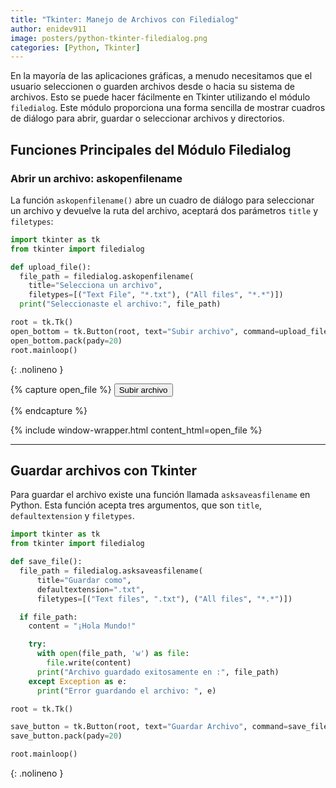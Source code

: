 ```yaml
---
title: "Tkinter: Manejo de Archivos con Filedialog"
author: enidev911
image: posters/python-tkinter-filedialog.png
categories: [Python, Tkinter]
---
```


En la mayoría de las aplicaciones gráficas, a menudo necesitamos que el usuario seleccionen o guarden archivos desde o hacia su sistema de archivos. Esto se puede hacer fácilmente en Tkinter utilizando el módulo `filedialog`. Este módulo proporciona una forma sencilla de mostrar cuadros de diálogo para abrir, guardar o seleccionar archivos y directorios.

## Funciones Principales del Módulo Filedialog

### Abrir un archivo: askopenfilename

La función `askopenfilename()`  abre un cuadro de diálogo para seleccionar un archivo y devuelve la ruta del archivo, aceptará dos parámetros `title` y `filetypes`:

```py
import tkinter as tk
from tkinter import filedialog

def upload_file():
  file_path = filedialog.askopenfilename(
    title="Selecciona un archivo", 
    filetypes=[("Text File", "*.txt"), ("All files", "*.*")])
  print("Seleccionaste el archivo:", file_path)

root = tk.Tk()
open_bottom = tk.Button(root, text="Subir archivo", command=upload_file)
open_bottom.pack(pady=20)
root.mainloop()
```
{: .nolineno }

{% capture open_file %}
  <button class="btn btn-secondary" id="openFileBtn">
    Subir archivo
  </button>
  <div id="fileName"></div>
{% endcapture %}

{% include window-wrapper.html content_html=open_file %}

<script>
  // Crear un input type="file" de forma programática (sin mostrarlo)
  const inputFile = document.createElement('input');
  inputFile.type = 'file';
  inputFile.style.display = 'none'; // Ocultar el input

  // Agregar un evento para cuando se seleccione un archivo
  inputFile.addEventListener('change', function(event) {
      const file = event.target.files[0];
      if (file) {
          document.getElementById('fileName').textContent = `Archivo seleccionado: ${file.name}`;
      } else {
          document.getElementById('fileName').textContent = 'No se seleccionó ningún archivo.';
      }
  });
   // Agregar un evento para cuando se seleccione un archivo
    inputFile.addEventListener('change', function(event) {
        const file = event.target.files[0]; // Obtener el primer archivo seleccionado
        if (file) {
            // Si se selecciona un archivo, mostramos su nombre
            document.getElementById('fileName').textContent = `Seleccionaste el archivo: ${file.name}`;
        } else {
            // Si no se selecciona nada, mostramos este mensaje
            document.getElementById('fileName').textContent = 'No se seleccionó ningún archivo.';
        }
    });
  // Abrir el explorador de archivos al hacer clic en el botón
  document.getElementById('openFileBtn').addEventListener('click', function() {
      const file = inputFile.click();  // Simula el clic en el input type="file"
  });
</script>

---

## Guardar archivos con Tkinter

Para guardar el archivo existe una función llamada `asksaveasfilename` en Python. Esta función acepta tres argumentos, que son `title`, `defaultextension` y `filetypes`.

```py
import tkinter as tk
from tkinter import filedialog

def save_file():
  file_path = filedialog.asksaveasfilename(
      title="Guardar como",
      defaultextension=".txt",
      filetypes=[("Text files", ".txt"), ("All files", "*.*")])

  if file_path:
    content = "¡Hola Mundo!"

    try:
      with open(file_path, 'w') as file:
        file.write(content)
      print("Archivo guardado exitosamente en :", file_path)
    except Exception as e:
      print("Error guardando el archivo: ", e)

root = tk.Tk()

save_button = tk.Button(root, text="Guardar Archivo", command=save_file)
save_button.pack(pady=20)

root.mainloop()
```
{: .nolineno }
